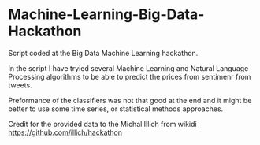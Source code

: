 Machine-Learning-Big-Data-Hackathon
===================================

Script coded at the Big Data Machine Learning hackathon.

In the script I have tryied several Machine Learning and Natural Language Processing algorithms to be able to predict the prices from sentimenr from tweets.

Preformance of the classifiers was not that good at the end and it might be better to use some time series, or statistical methods approaches.

Credit for the provided data to the Michal Illich from wikidi https://github.com/illich/hackathon
